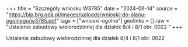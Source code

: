 +++
title = "Szczegóły wniosku W3785"
date = "2024-06-14"
source = "https://bip.brg.gda.pl/images/uploads/wnioski-do-planu-ogolnego/w3785.pdf"
tags = ["wnioski-ogolne"]
geolinks = []
raw = "Ustalenie zabudowy wielorodzinnej dla działek 8/4 i 8/1 obr. 0022 "
+++

Ustalenie zabudowy wielorodzinnej dla działek 8/4 i 8/1 obr. 0022



